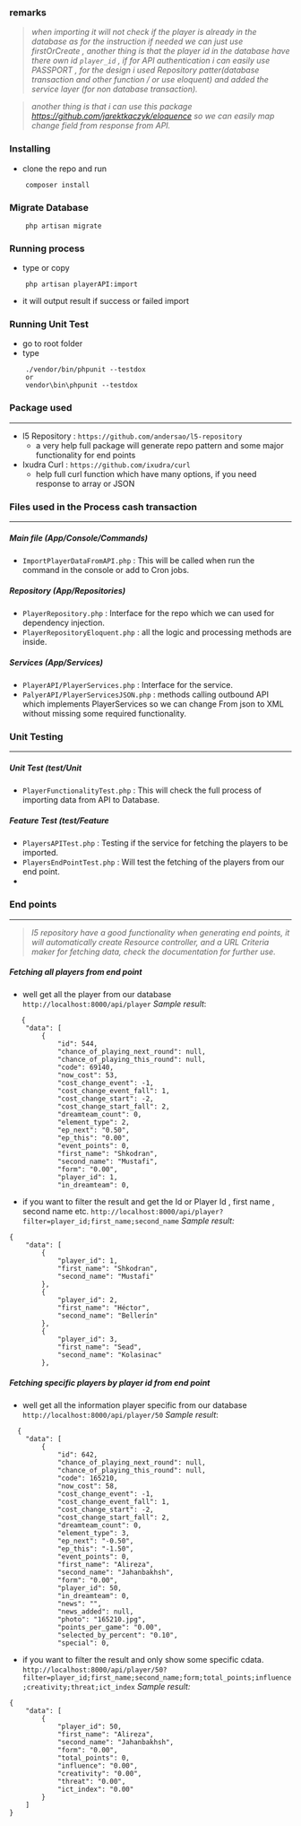 ### remarks

> _when importing it will not check if the player is already in the database as for the instruction if needed we can just use firstOrCreate , another thing is that the player id in the database have there own id `player_id` , if for API authentication i can easily use PASSPORT , for the design i used Repository patter(database transaction and other function  / or use eloquent)  and added the service layer (for non database transaction)._


 > _another thing is that i can use this package https://github.com/jarektkaczyk/eloquence so we can easily map
change field from response from API._



### Installing
* clone the repo and run 
```shell
	composer install
```

### Migrate Database
```shell
	php artisan migrate
```
### Running process
* type or copy
```shell
	php artisan playerAPI:import 
```
 * it will output result if success or failed import

### Running Unit Test
* go to root folder
* type
```shell
	./vendor/bin/phpunit --testdox
	or
	vendor\bin\phpunit --testdox
```

### Package used
---
* l5 Repository : `https://github.com/andersao/l5-repository` 
    - a very help full package will generate repo pattern and some major functionality for end points
* Ixudra Curl : `https://github.com/ixudra/curl`
    - help full curl function which have many options, if you need response to array or JSON

### Files used in the Process cash transaction
---
##### Main file (App/Console/Commands)
* `ImportPlayerDataFromAPI.php` : This will be called when run the command in the console or add to Cron jobs.

##### Repository (App/Repositories)
*  `PlayerRepository.php` : Interface for the repo which we can used for dependency injection.
*  `PlayerRepositoryEloquent.php` : all the logic and processing methods are inside.

##### Services (App/Services)
*  `PlayerAPI/PlayerServices.php` : Interface for the service.
*  `PalyerAPI/PlayerServicesJSON.php` : methods calling outbound API which implements PlayerServices so we can change From json to XML without missing some required functionality.
### Unit Testing
----------
##### Unit Test (test/Unit
* `PlayerFunctionalityTest.php` : This will check the full process of importing data from API to Database.

##### Feature Test (test/Feature
* `PlayersAPITest.php` : Testing if the service for fetching the players to be imported.
* `PlayersEndPointTest.php` : Will test the fetching of the players from our end point.
* 
### End points
----------
> _l5 repository have a good functionality when generating end points, it will automatically create Resource controller,
and a URL Criteria maker for fetching data, check the documentation for further use._

##### Fetching all players from end point
* well get all the player from our database
`http://localhost:8000/api/player`
_Sample result_:
 
```
   {
    "data": [
        {
            "id": 544,
            "chance_of_playing_next_round": null,
            "chance_of_playing_this_round": null,
            "code": 69140,
            "now_cost": 53,
            "cost_change_event": -1,
            "cost_change_event_fall": 1,
            "cost_change_start": -2,
            "cost_change_start_fall": 2,
            "dreamteam_count": 0,
            "element_type": 2,
            "ep_next": "0.50",
            "ep_this": "0.00",
            "event_points": 0,
            "first_name": "Shkodran",
            "second_name": "Mustafi",
            "form": "0.00",
            "player_id": 1,
            "in_dreamteam": 0,
```

* if you want to filter the result and get the Id or Player Id , first name , second name etc.
`http://localhost:8000/api/player?filter=player_id;first_name;second_name`
_Sample result:_
```
{
    "data": [
        {
            "player_id": 1,
            "first_name": "Shkodran",
            "second_name": "Mustafi"
        },
        {
            "player_id": 2,
            "first_name": "Héctor",
            "second_name": "Bellerín"
        },
        {
            "player_id": 3,
            "first_name": "Sead",
            "second_name": "Kolasinac"
        },
```


##### Fetching specific players by player id from end point
* well get all the information player specific  from our database
`http://localhost:8000/api/player/50`
_Sample result_:
 
```
  {
    "data": [
        {
            "id": 642,
            "chance_of_playing_next_round": null,
            "chance_of_playing_this_round": null,
            "code": 165210,
            "now_cost": 58,
            "cost_change_event": -1,
            "cost_change_event_fall": 1,
            "cost_change_start": -2,
            "cost_change_start_fall": 2,
            "dreamteam_count": 0,
            "element_type": 3,
            "ep_next": "-0.50",
            "ep_this": "-1.50",
            "event_points": 0,
            "first_name": "Alireza",
            "second_name": "Jahanbakhsh",
            "form": "0.00",
            "player_id": 50,
            "in_dreamteam": 0,
            "news": "",
            "news_added": null,
            "photo": "165210.jpg",
            "points_per_game": "0.00",
            "selected_by_percent": "0.10",
            "special": 0,
```

* if you want to filter the result and only show some specific cdata.
`http://localhost:8000/api/player/50?filter=player_id;first_name;second_name;form;total_points;influence;creativity;threat;ict_index`
_Sample result:_
```
{
    "data": [
        {
            "player_id": 50,
            "first_name": "Alireza",
            "second_name": "Jahanbakhsh",
            "form": "0.00",
            "total_points": 0,
            "influence": "0.00",
            "creativity": "0.00",
            "threat": "0.00",
            "ict_index": "0.00"
        }
    ]
}
```

